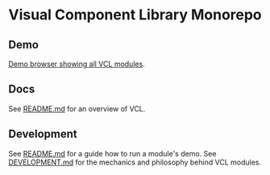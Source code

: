 # Visual Component Library Monorepo

## Demo

[Demo browser showing all VCL modules](https://vcl.github.io/).

## Docs

See [README.md](doc/README.md) for an overview of VCL.

## Development

See [README.md](doc/README.md) for a guide how to run a module's demo.
See [DEVELOPMENT.md](doc/DEVELOPMENT.md) for the mechanics and philosophy behind VCL modules.
